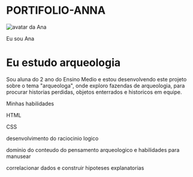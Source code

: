 # PORTIFOLIO-ANNA

<!DOCTYPE html>
<html lang="en">
<head>
<meta charset="UTF-8" />
<meta name="viewport" content="width=device-width, initial-scale=1.0" />
<title>portifolio Ana Luiza</title>
</head>
<body>
<img src="./img/avatar-perfil.png" alt="avatar da Ana" srcset="" />
<p>Eu sou Ana</p>
<h1>Eu estudo arqueologia</h1>
<p>
Sou aluna do 2 ano do Ensino Medio e estou desenvolvendo este projeto sobre o tema "arqueologa", onde exploro fazendas de arqueologia,
para procurar historias perdidas, objetos enterrados e historicos em equipe.
</p>
<p>Minhas habilidades</p>
<div>
<p>HTML</p>
<p>CSS</p>
<p>desenvolvimento do raciocinio logico</p>
<p>dominio do conteudo do pensamento arqueologico e habilidades para manusear</p>
<p> correlacionar dados e construir hipoteses explanatorias</p>

